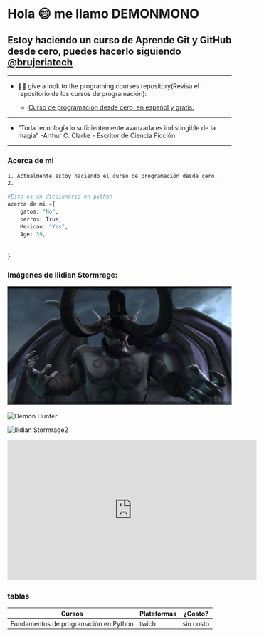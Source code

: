 # Hola :smile: me llamo DEMONMONO

## Estoy haciendo un curso de Aprende Git y GitHub desde cero, puedes hacerlo siguiendo [@brujeriatech](https://www.instagram.com/brujeriatech/)

___________________________

-  :man_technologist: give a look to the programing courses repository(Revisa el repositorio de los cursos de programación):

    - [Curso de programación desde cero, en español y gratis.](https://github.com/josejesusguzman/bootcamp-programacion-brujeriatech)

______________________________

 - "Toda tecnología lo suficientemente avanzada es indistingible de la magia" -Arthur C. Clarke - Escritor de Ciencia Ficción.

 ________________________________
### Acerca de mi

    1. Actualmente estoy haciendo el curso de programación desde cero.
    2. 
```Python
#Esto es un diccionario en python
acerca de mi ={
    gatos: "No",
    perros: True,
    Mexican: "Yes",
    Age: 39,

    
}
```
### Imágenes de Ilidian Stormrage:
![Illidan Stormrage](/Demon/DemonHunter.jpg)

![Demon Hunter](https://cdn.wallpapersafari.com/75/81/DJQMt7.png)

![Ilidian Stormrage2](https://i.pinimg.com/736x/2d/b0/88/2db0885c4f626a9f73198cd089b79584--world-of-warcraft-wallpaper-night-elf.jpg)


<iframe width="560" height="315" src="https://www.youtube.com/embed/fR2jJ3qRvYM" title="YouTube video player" frameborder="0" allow="accelerometer; autoplay; clipboard-write; encrypted-media; gyroscope; picture-in-picture; web-share" allowfullscreen></iframe>


### tablas

| Cursos | Plataformas | ¿Costo? |
|--------|-------------|---------|
|Fundamentos de programación en Python| twich | sin costo|





